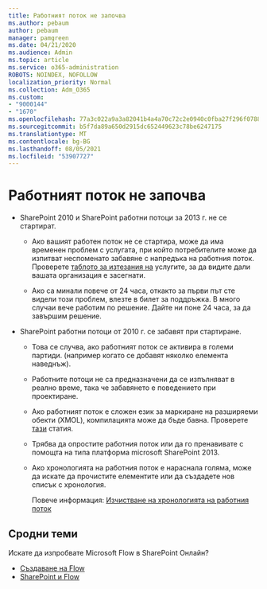 ```yaml
---
title: Работният поток не започва
ms.author: pebaum
author: pebaum
manager: pamgreen
ms.date: 04/21/2020
ms.audience: Admin
ms.topic: article
ms.service: o365-administration
ROBOTS: NOINDEX, NOFOLLOW
localization_priority: Normal
ms.collection: Adm_O365
ms.custom:
- "9000144"
- "1670"
ms.openlocfilehash: 77a3c022a9a3a82041b4a4a70c72c2e0940c0fba27f296f07881e3abebf1e464
ms.sourcegitcommit: b5f7da89a650d2915dc652449623c78be6247175
ms.translationtype: MT
ms.contentlocale: bg-BG
ms.lasthandoff: 08/05/2021
ms.locfileid: "53907727"
---
```

# <a name="workflow-is-not-starting"></a>Работният поток не започва

- SharePoint 2010 и SharePoint работни потоци за 2013 г. не се стартират.

    - Ако вашият работен поток не се стартира, може да има временен проблем с услугата, при който потребителите може да изпитват неспоменато забавяне с напредъка на работния поток. Проверете [таблото за изтезания на](https://admin.microsoft.com/AdminPortal/Home/servicehealth) услугите, за да видите дали вашата организация е засегнати.

    - Ако са минали повече от 24 часа, откакто за първи път сте видели този проблем, влезте в билет за поддръжка. В много случаи вече работим по решение. Дайте ни поне 24 часа, за да завършим решение.

- SharePoint работни потоци от 2010 г. се забавят при стартиране.

    - Това се случва, ако работният поток се активира в големи партиди. (например когато се добавят няколко елемента наведнъж).

    - Работните потоци не са предназначени да се изпълняват в реално време, така че забавянето е поведението при проектиране.

   -  Ако работният поток е сложен език за маркиране на разширяеми обекти (XMOL), компилацията може да бъде бавна. Проверете [тази](https://support.microsoft.com//kb/3043697) статия.

    - Трябва да опростите работния поток или да го пренавивате с помощта на типа платформа microsoft SharePoint 2013.

    - Ако хронологията на работния поток е нараснала голяма, може да искате да прочистите елементите или да създадете нов списък с хронология.

        Повече информация: [Изчистване на хронологията на работния поток](https://blogs.technet.microsoft.com/marj/2015/08/07/sharepoint-2010-workflows-best-practice-purge-workflow-history-list-items/)


## <a name="related-topics"></a>Сродни теми
Искате да изпробвате Microsoft Flow в SharePoint Онлайн?
- [Създаване на Flow](https://support.office.com/article/Create-a-flow-for-a-list-or-library-in-SharePoint-Online-or-OneDrive-for-Business-a9c3e03b-0654-46af-a254-20252e580d01) 
- [SharePoint и Flow](https://flow.microsoft.com/blog/sharepoint-and-flow/) 
